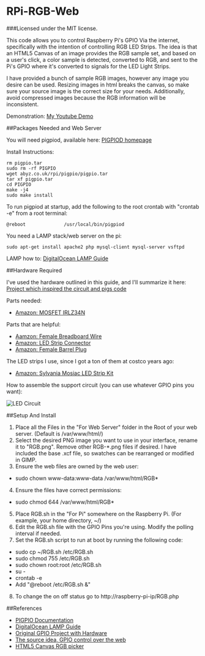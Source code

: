 RPi-RGB-Web
======================================
###Licensed under the MIT license.

This code allows you to control Raspberry Pi's GPIO Via the internet, specifically with the intention of controlling RGB LED Strips.  The idea is that an HTML5 Canvas of an image provides the RGB sample set, and based on a user's click, a color sample is detected, converted to RGB, and sent to the Pi's GPIO where it's converted to signals for the LED Light Strips.

I have provided a bunch of sample RGB images, however any image you desire can be used.  Resizing images in html breaks the canvas, so make sure your source image is the correct size for your needs.  Additionally, avoid compressed images because the RGB information will be inconsistent.

Demonstration: [My Youtube Demo](https://www.youtube.com/watch?v=0ZzMoECYPew)

##Packages Needed and Web Server

You will need pigpiod, available here: [PIGPIOD homepage](http://abyz.co.uk/rpi/pigpio/index.html)

Install Instructions:

    rm pigpio.tar
    sudo rm -rf PIGPIO
    wget abyz.co.uk/rpi/pigpio/pigpio.tar
    tar xf pigpio.tar
    cd PIGPIO
    make -j4
    sudo make install
    
To run pigpiod at startup, add the following to the root crontab with "crontab -e" from a root terminal:

    @reboot              /usr/local/bin/pigpiod

You need a LAMP stack/web server on the pi:

    sudo apt-get install apache2 php mysql-client mysql-server vsftpd

LAMP how to: [DigitalOcean LAMP Guide](https://www.digitalocean.com/community/tutorials/how-to-install-linux-apache-mysql-php-lamp-stack-on-debian)

##Hardware Required

I've used the hardware outlined in this guide, and I'll summarize it here: [Project which inspired the circuit and pigs code](http://popoklopsi.github.io/RaspberryPi-LedStrip/#!/)

Parts needed:

* [Amazon: MOSFET IRLZ34N](https://www.amazon.com/MAJOR-BRANDS-MOSFET-IRLZ34N-TO-220ABN-CHANNEL/dp/B00CHTJOSG)

Parts that are helpful:

* [Aamzon: Female Breadboard Wire](https://www.amazon.com/Elegoo-120pcs-Multicolored-Breadboard-arduino/dp/B01EV70C78/ref=sr_1_2?ie=UTF8&qid=1474174642&sr=8-2)
* [Amazon: LED Strip Connector](https://www.amazon.com/ZITRADES-Light-Strips-Female-Connector/dp/B00D0Y8SG6/ref=sr_1_7?ie=UTF8&qid=1474175095&sr=8-7)
* [Amazon: Female Barrel Plug](https://www.amazon.com/gp/product/B01G6EAZOO/ref=oh_aui_detailpage_o03_s00?ie=UTF8&psc=1)

The LED strips I use, since I got a ton of them at costco years ago:

* [Amazon: Sylvania Mosiac LED Strip Kit](https://www.amazon.com/Sylvania-72350-Flexible-Mosaic-Starter/dp/B00PWXNVRO)
    
How to assemble the support circuit (you can use whatever GPIO pins you want):

![LED Circuit](http://popoklopsi.github.io/RaspberryPi-LedStrip/img/rgb/small/pi_4.png)

##Setup And Install

1. Place all the Files in the "For Web Server" folder in the Root of your web server. (Default is /var/www/html/)
2. Select the desired PNG image you want to use in your interface, rename it to "RGB.png".  Remove other RGB-*.png files if desired.  I have included the base .xcf file, so swatches can be rearranged or modified in GIMP.
3. Ensure the web files are owned by the web user: 
  * sudo chown www-data:www-data /var/www/html/RGB*
4. Ensure the files have correct permissions: 
  * sudo chmod 644 /var/www/html/RGB*
5. Place RGB.sh in the "For Pi" somewhere on the Raspberry Pi. (For example, your home directory, ~/)
6. Edit the RGB.sh file with the GPIO Pins you're using.  Modify the polling interval if needed.
7. Set the RGB.sh script to run at boot by running the following code:
  * sudo cp ~/RGB.sh /etc/RGB.sh
  * sudo chmod 755 /etc/RGB.sh
  * sudo chown root:root /etc/RGB.sh
  * su - 
  * crontab -e
  * Add "@reboot	/etc/RGB.sh &"
8. To change the on off status go to http://raspberry-pi-ip/RGB.php

##References

* [PIGPIO Documentation](http://abyz.co.uk/rpi/pigpio/index.html)
* [DigitalOcean LAMP Guide](https://www.digitalocean.com/community/tutorials/how-to-install-linux-apache-mysql-php-lamp-stack-on-debian)
* [Original GPIO Project with Hardware](http://popoklopsi.github.io/RaspberryPi-LedStrip/#!/)
* [The source idea, GPIO control over the web](https://github.com/vlee489/Controlling-Raspberry-Pi-GPIO-on-off-over-the-internet)
* [HTML5 Canvas RGB picker](http://ravingroo.com/decoded/download-html5-canvas-hex-rgb-color-picker.php)
